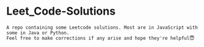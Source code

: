 # Leet_Code-Solutions
```
A repo containing some Leetcode solutions. Most are in JavaScript with some in Java or Python.
Feel free to make corrections if any arise and hope they're helpful😇

```
